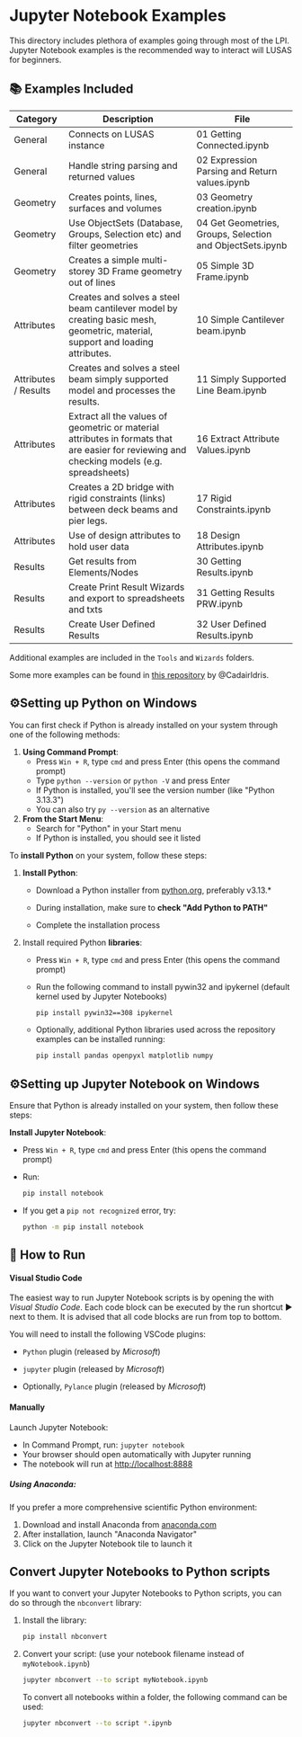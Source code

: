 # Jupyter Notebook Examples

This directory includes plethora of examples going through most of the LPI. Jupyter Notebook examples is the recommended way to interact will LUSAS for beginners.

## 📚 Examples Included

| Category   | Description                                                     | File                          |
| ---------- | --------------------------------------------------------------- | ----------------------------- |
| General    | Connects on LUSAS instance                                      | 01 Getting Connected.ipynb    |
| General    | Handle string parsing and returned values                       | 02 Expression Parsing and Return values.ipynb |
| Geometry   | Creates points, lines, surfaces and volumes                     | 03 Geometry creation.ipynb    |
| Geometry   | Use ObjectSets (Database, Groups, Selection etc) and filter geometries | 04 Get Geometries, Groups, Selection and ObjectSets.ipynb |
| Geometry   | Creates a simple multi-storey 3D Frame geometry out of lines     | 05 Simple 3D Frame.ipynb      |
| Attributes | Creates and solves a steel beam cantilever model by creating basic mesh, geometric, material, support and loading attributes. | 10 Simple Cantilever beam.ipynb |
| Attributes / Results | Creates and solves a steel beam simply supported model and processes the results. | 11 Simply Supported Line Beam.ipynb |
| Attributes | Extract all the values of geometric or material attributes in formats that are easier for reviewing and checking models (e.g. spreadsheets) | 16 Extract Attribute Values.ipynb |
| Attributes | Creates a 2D bridge with rigid constraints (links) between deck beams and pier legs. | 17 Rigid Constraints.ipynb |
| Attributes | Use of design attributes to hold user data                      | 18 Design Attributes.ipynb    |
| Results    | Get results from Elements/Nodes                                 | 30 Getting Results.ipynb      |
| Results    | Create Print Result Wizards and export to spreadsheets and txts | 31 Getting Results PRW.ipynb  |
| Results    | Create User Defined Results                                     | 32 User Defined Results.ipynb |

Additional examples are included in the `Tools` and `Wizards` folders.

Some more examples can be found in [this repository](https://github.com/CadairIdris/LusasNoteBooks/tree/master) by @CadairIdris.

## ⚙️Setting up Python on Windows

You can first check if Python is already installed on your system through one of the following methods:

1. **Using Command Prompt**:
   - Press `Win + R`, type `cmd` and press Enter (this opens the command prompt)
   - Type `python --version` or `python -V` and press Enter
   - If Python is installed, you'll see the version number (like "Python 3.13.3")
   - You can also try `py --version` as an alternative
2. **From the Start Menu**:
   - Search for "Python" in your Start menu
   - If Python is installed, you should see it listed

To **install Python** on your system, follow these steps:

1. **Install Python**:
   
   - Download a Python installer from [python.org](https://python.org), preferably v3.13.*
   
   - During installation, make sure to **check "Add Python to PATH"**
   
   - Complete the installation process

2. Install required Python **libraries**:
   
   - Press `Win + R`, type `cmd` and press Enter (this opens the command prompt)
   
   - Run the following command to install pywin32 and ipykernel (default kernel used by Jupyter Notebooks)
      ```bash
      pip install pywin32==308 ipykernel
      ```
   
   - Optionally, additional Python libraries used across the repository examples can be installed running:
      ```bash
      pip install pandas openpyxl matplotlib numpy
      ```

## ⚙️Setting up Jupyter Notebook on Windows

Ensure that Python is already installed on your system, then follow these steps:

**Install Jupyter Notebook**:

- Press `Win + R`, type `cmd` and press Enter (this opens the command prompt)

- Run:
   ```bash
   pip install notebook
   ```

- If you get a `pip not recognized` error, try:
   ```bash
   python -m pip install notebook
   ```

## 🚀 How to Run

#### Visual Studio Code

The easiest way to run Jupyter Notebook scripts is by opening the with *Visual Studio Code*. Each code block can be executed by the run shortcut ▶️ next to them. It is advised that all code blocks are run from top to bottom.

You will need to install the following VSCode plugins:

- `Python` plugin (released by *Microsoft*)

- `jupyter` plugin (released by *Microsoft*)

- Optionally, `Pylance` plugin (released by *Microsoft*)

#### Manually

Launch Jupyter Notebook:

- In Command Prompt, run: `jupyter notebook`
- Your browser should open automatically with Jupyter running
- The notebook will run at [http://localhost:8888](http://localhost:8888)

##### Using Anaconda:

If you prefer a more comprehensive scientific Python environment:

1. Download and install Anaconda from [anaconda.com](https://anaconda.com)
2. After installation, launch "Anaconda Navigator"
3. Click on the Jupyter Notebook tile to launch it

## Convert Jupyter Notebooks to Python scripts

If you want to convert your Jupyter Notebooks to Python scripts, you can do so through the `nbconvert` library:

1. Install the library:
   ```bash
   pip install nbconvert
   ```

2. Convert your script: (use your notebook filename instead of `myNotebook.ipynb`)
   ```bash
   jupyter nbconvert --to script myNotebook.ipynb
   ```
   To convert all notebooks within a folder, the following command can be used:
   ```bash
   jupyter nbconvert --to script *.ipynb
   ```